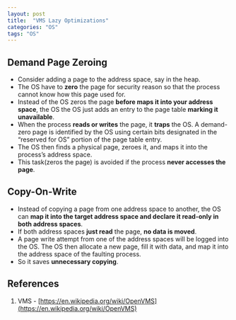 ```yaml
---
layout: post
title:  "VMS Lazy Optimizations"
categories: "OS"
tags: "OS"
---
```


## Demand Page Zeroing

- Consider adding a page to the address space, say in the heap.
- The OS have to **zero** the page for security reason so that the process cannot know how this page used for.
- Instead of the OS zeros the page **before maps it into your address space**, the OS  the OS just adds an entry to the page table **marking it unavailable**.
- When the process **reads or writes** the page, it **traps** the OS. A demand-zero page is identified by the OS using certain bits designated in the “reserved for OS” portion of the page table entry.
- The OS then finds a physical page, zeroes it, and maps it into the process’s address space. 
- This task(zeros the page) is avoided if the process **never accesses the page**.

## Copy-On-Write

- Instead of copying a page from one address space to another, the OS can **map it into the target address space and declare it read-only in both address spaces**.
- If both address spaces **just read** the page, **no data is moved**.
- A page write attempt from one of the address spaces will be logged into the OS. The OS then allocate a new page, fill it with data, and map it into the address space of the faulting process.
- So it saves **unnecessary copying**.

## References

1. VMS - [https://en.wikipedia.org/wiki/OpenVMS](https://en.wikipedia.org/wiki/OpenVMS)
